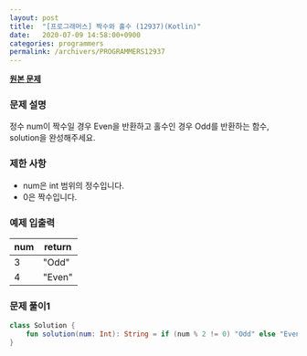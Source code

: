 ```yaml
---
layout: post
title:  "[프로그래머스] 짝수와 홀수 (12937)(Kotlin)"
date:   2020-07-09 14:58:00+0900
categories: programmers
permalink: /archivers/PROGRAMMERS12937
---
```


**[원본 문제](https://programmers.co.kr/learn/courses/30/lessons/12937)**

### 문제 설명

정수 num이 짝수일 경우 Even을 반환하고 홀수인 경우 Odd를 반환하는 함수, solution을 완성해주세요.

### 제한 사항

  * num은 int 범위의 정수입니다.
  * 0은 짝수입니다.

### 예제 입출력

|num|return|
|-|-|
|3|"Odd"|
|4|"Even"|

### 문제 풀이1

```kotlin
class Solution {
    fun solution(num: Int): String = if (num % 2 != 0) "Odd" else "Even"
}
```
